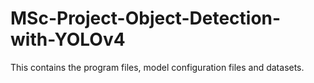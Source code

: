 # MSc-Project-Object-Detection-with-YOLOv4
This contains the program files, model configuration files and datasets.
